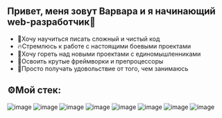## Привет, меня зовут Варвара и я начинающий web-разработчик🤟

* 💎Хочу научиться писать сложный и чистый код 
* 🔥Стремлюсь к работе с настоящими боевыми проектами
* 🤩Хочу гореть над новыми проектами с единомышленниками
* 🎯Освоить крутые фреймворки и препроцессоры
* 💜Просто получать удовольствие от того, чем занимаюсь


## ⚙️Мой стек:

![image](https://ru.inettools.net/downloadWfile/13503830)
![image](https://ru.inettools.net/downloadWfile/13503828)
![image](https://ru.inettools.net/downloadWfile/13503831)
![image](https://ru.inettools.net/downloadWfile/13503834)
![image](https://ru.inettools.net/downloadWfile/13503832)
![image](https://ru.inettools.net/downloadWfile/13503829)
![image](https://ru.inettools.net/downloadWfile/13503816)
![image](https://ru.inettools.net/downloadWfile/13503845)
